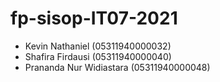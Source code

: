 # fp-sisop-IT07-2021
- Kevin Nathaniel           (05311940000032)
- Shafira Firdausi          (05311940000040)
- Prananda Nur Widiastara   (05311940000048)
